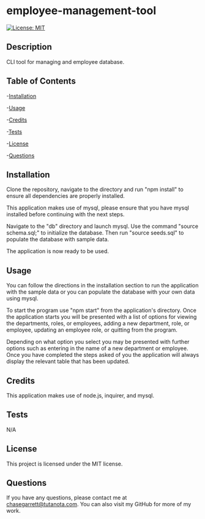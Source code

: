 # employee-management-tool
[![License: MIT](https://img.shields.io/badge/License-MIT-yellow.svg)](https://opensource.org/licenses/MIT)
## Description
CLI tool for managing and employee database.
## Table of Contents
-[Installation](#installation)

  -[Usage](#usage)

  -[Credits](#credits)

  -[Tests](#tests)

  -[License](#license)

  -[Questions](#questions)
## Installation
Clone the repository, navigate to the directory and run "npm install" to ensure all dependencies are properly installed.

This application makes use of mysql, please ensure that you have mysql installed before continuing with the next steps.

Navigate to the "db" directory and launch mysql. Use the command "source schema.sql;" to initialize the database. Then run "source seeds.sql" to populate the database with sample data.

The application is now ready to be used.

## Usage
You can follow the directions in the installation section to run the application with the sample data or you can populate the database with your own data using mysql.

To start the program use "npm start" from the application's directory. Once the application starts you will be presented with a list of options for viewing the departments, roles, or employees, adding a new department, role, or employee, updating an employee role, or quitting from the program.

Depending on what option you select you may be presented with further options such as entering in the name of a new department or employee. Once you have completed the steps asked of you the application will always display the relevant table that has been updated.

## Credits
This application makes use of node.js, inquirer, and mysql.

## Tests
N/A

## License
This project is licensed under the MIT license.

## Questions
If you have any questions, please contact me at chasegarrett@tutanota.com. You can also visit my GitHub for more of my work.
